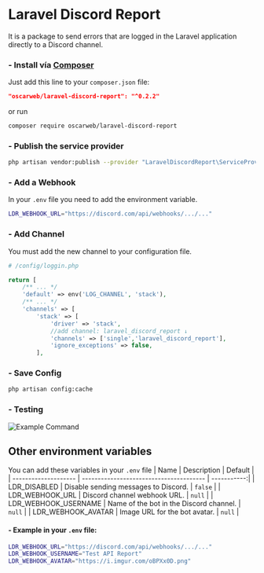 # Laravel Discord Report

It is a package to send errors that are logged in the Laravel application directly to a Discord channel.

### - Install vía [Composer](https://packagist.org/packages/oscarweb/laravel-discord-report "Composer")
Just add this line to your `composer.json` file:
```json
"oscarweb/laravel-discord-report": "^0.2.2"
```
or run

```sh
composer require oscarweb/laravel-discord-report
```

### - Publish the service provider
```sh
php artisan vendor:publish --provider "LaravelDiscordReport\ServiceProvider"
```

### - Add a Webhook
In your ```.env``` file you need to add the environment variable.
```sh
LDR_WEBHOOK_URL="https://discord.com/api/webhooks/.../..."
```

### - Add Channel
You must add the new channel to your configuration file.
```php
# /config/loggin.php

return [
    /** ... */
    'default' => env('LOG_CHANNEL', 'stack'),
    /** ... */
    'channels' => [
        'stack' => [
            'driver' => 'stack',
            //add channel: laravel_discord_report ↓
            'channels' => ['single','laravel_discord_report'], 
            'ignore_exceptions' => false,
        ],
```

### - Save Config
```sh
php artisan config:cache
```
### - Testing

![Example Command](https://oscarweb.com.ar/github/laravel-discord-report/screenshot_laravel_discord_report.png "Example Command")

## Other environment variables
You can add these variables in your ```.env``` file
| Name                 | Description                             | Default     |
| -------------------- | --------------------------------------- | -----------:|
| LDR_DISABLED         | Disable sending messages to Discord.    | ```false``` |
| LDR_WEBHOOK_URL      | Discord channel webhook URL.            |  ```null``` |
| LDR_WEBHOOK_USERNAME | Name of the bot in the Discord channel. |  ```null``` |
| LDR_WEBHOOK_AVATAR   | Image URL for the bot avatar.           |  ```null``` |

#### - Example in your ```.env``` file:
```sh
LDR_WEBHOOK_URL="https://discord.com/api/webhooks/.../..."
LDR_WEBHOOK_USERNAME="Test API Report"
LDR_WEBHOOK_AVATAR="https://i.imgur.com/oBPXx0D.png"
```